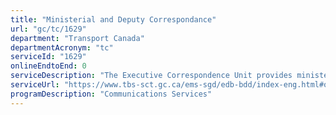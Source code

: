 ```yaml
---
title: "Ministerial and Deputy Correspondance"
url: "gc/tc/1629"
department: "Transport Canada"
departmentAcronym: "tc"
serviceId: "1629"
onlineEndtoEnd: 0
serviceDescription: "The Executive Correspondence Unit provides ministerial correspondence services for the Minister, Deputy Minister and Associate Deputy Minister in their communications with the public, Parliament and the department."
serviceUrl: "https://www.tbs-sct.gc.ca/ems-sgd/edb-bdd/index-eng.html#orgs/program/TC-ISS02/infograph/intro"
programDescription: "Communications Services"
---
```

